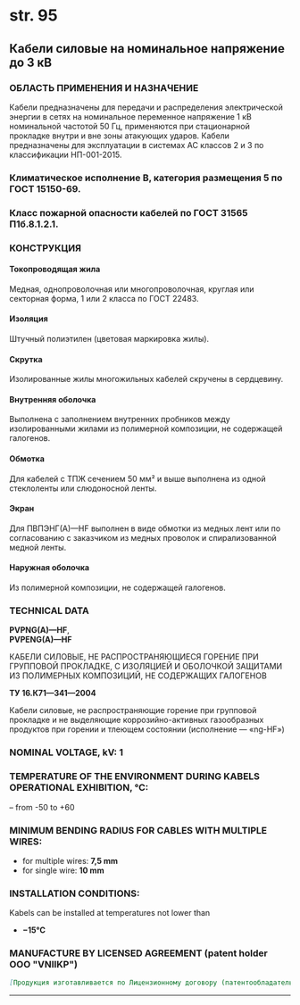 # str. 95

## Кабели силовые на номинальное напряжение до 3 кВ

### ОБЛАСТЬ ПРИМЕНЕНИЯ И НАЗНА́ЧЕНИЕ

Кабели предназначены для передачи и распределения электрической энергии в сетях на номинальное переменное напряжение 1 кВ номинальной частотой 50 Гц, применяются при стационарной прокладке внутри и вне зоны атакующих ударов. Кабели предназначены для эксплуатации в системах АС классов 2 и 3 по классификации НП-001-2015.

### Климатическое исполнение В, категория размещения 5 по ГОСТ 15150-69.

### Класс пожарной опасности кабелей по ГОСТ 31565 П1б.8.1.2.1.

### КОНСТРУКЦИЯ

#### Токопроводящая жила  
Медная, однопроволочная или многопроволочная, круглая или секторная форма, 1 или 2 класса по ГОСТ 22483.

#### Изоляция  
Штучный полиэтилен (цветовая маркировка жилы).

#### Скрутка  
Изолированные жилы многожильных кабелей скручены в сердцевину.

#### Внутренняя оболочка  
Выполнена с заполнением внутренних пробников между изолированными жилами из полимерной композиции, не содержащей галогенов.

#### Обмотка  
Для кабелей с ТПЖ сечением 50 мм² и выше выполнена из одной стеклоленты или слюдоносной ленты.

#### Экран  
Для ПВПЭНГ(А)—HF выполнен в виде обмотки из медных лент или по согласованию с заказчиком из медных проволок и спирализованной медной ленты.

#### Наружная оболочка  
Из полимерной композиции, не содержащей галогенов.

### TECHNICAL DATA

**PVPNG(A)—HF**,  
**PVPENG(A)—HF**

КАБЕЛИ СИЛОВЫЕ, НЕ РАСПРОСТРАНЯЮЩИЕСЯ ГОРЕНИЕ ПРИ ГРУППОВОЙ ПРОКЛАДКЕ, С ИЗОЛЯЦИЕЙ И ОБОЛОЧКОЙ ЗАЩИТАМИ ИЗ ПОЛИМЕРНЫХ КОМПОЗИЦИЙ, НЕ СОДЕРЖАЩИХ ГАЛОГЕНОВ  

**ТУ 16.К71—341—2004**

Кабели силовые, не распространяющие горение при групповой прокладке и не выделяющие коррозийно-активных газообразных продуктов при горении и тлеющем состоянии (исполнение — «ng-HF»)

### NOMINAL VOLTAGE, kV: 1

### TEMPERATURE OF THE ENVIRONMENT DURING KABELS OPERATIONAL EXHIBITION, °C:
– from -50 to +60

### MINIMUM BENDING RADIUS FOR CABLES WITH MULTIPLE WIRES:

- for multiple wires: **7,5 mm**
- for single wire: **10 mm**

### INSTALLATION CONDITIONS:
Kabels can be installed at temperatures not lower than 
- **−15°C** 

### MANUFACTURE BY LICENSED AGREEMENT (patent holder OOO "VNIIKP")
```markdown
[Продукция изготавливается по Лицензионному договору (патентообладатель ОАО “ВНИИКП”)](https://vniikp.ru/)
```

---
